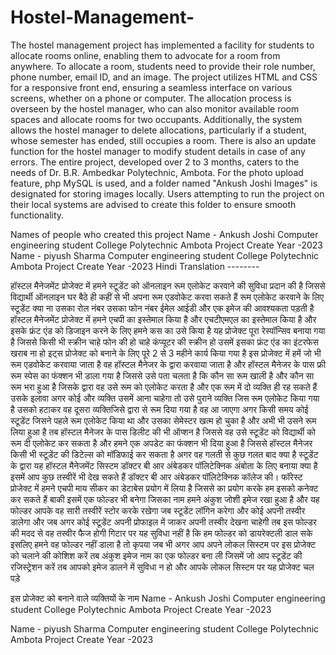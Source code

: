 # Hostel-Management-
The hostel management project has implemented a facility for students to allocate rooms online, enabling them to advocate for a room from anywhere. To allocate a room, students need to provide their role number, phone number, email ID, and an image. The project utilizes HTML and CSS for a responsive front end, ensuring a seamless interface on various screens, whether on a phone or computer. The allocation process is overseen by the hostel manager, who can also monitor available room spaces and allocate rooms for two occupants. Additionally, the system allows the hostel manager to delete allocations, particularly if a student, whose semester has ended, still occupies a room. There is also an update function for the hostel manager to modify student details in case of any errors. The entire project, developed over 2 to 3 months, caters to the needs of Dr. B.R. Ambedkar Polytechnic, Ambota. For the photo upload feature, php MySQL is used, and a folder named "Ankush Joshi Images" is designated for storing images locally. Users attempting to run the project on their local systems are advised to create this folder to ensure smooth functionality.

Names of people who created this project
Name - Ankush Joshi
Computer engineering student 
College Polytechnic Ambota
Project Create Year -2023 
Name - piyush Sharma 
Computer engineering student 
College Polytechnic Ambota
Project Create Year -2023 
Hindi Translation --------

हॉस्टल मैनेजमेंट प्रोजेक्ट में हमने स्टूडेंट को ऑनलाइन रूम एलोकेट करवाने की सुविधा प्रदान की है जिससे विद्यार्थी ऑनलाइन घर बैठे ही कहीं से भी अपना रूम एडवोकेट करवा सकते हैं रूम एलोकेट करवाने के लिए स्टूडेंट क्या ना उसका रोल नंबर उसका फोन नंबर ईमेल आईडी और एक इमेज की आवश्यकता पड़ती है हॉस्टल मैनेजमेंट प्रोजेक्ट में हमने एचपी का इस्तेमाल किया है और एचटीएमएल का इस्तेमाल किया है और इसके फ्रंट एंड को डिजाइन करने के लिए हमने कस का उसे किया है यह प्रोजेक्ट पूरा रेस्पॉन्सिव बनाया गया है जिससे किसी भी स्क्रीन चाहे फोन की हो चाहे कंप्यूटर की स्क्रीन हो उसमें इसका फ्रंट एंड का इंटरफेस खराब ना हो इट्स प्रोजेक्ट को बनाने के लिए पूरे 2 से 3 महीने कार्य किया गया है इस प्रोजेक्ट में हमें जो भी रूम एडवोकेट करवाया जाता है वह हॉस्टल मैनेजर के द्वारा करवाया जाता है और हॉस्टल मैनेजर के पास फ्री रूम स्पेस का फंक्शन भी डाला गया है जिससे उसे पता चलता है कि कौन सा रूम खाली है और कौन सा रूम भरा हुआ है जिसके द्वारा वह उसे रूम को एलोकेट करता है और एक रूम में दो व्यक्ति ही रह सकते हैं उसके इलावा अगर कोई और व्यक्ति उसमें आना चाहेगा तो उसे पुराने व्यक्ति जिस रूम एलोकेट किया गया है उसको हटाकर वह दूसरा व्यक्तिजिसे द्वारा से रूम दिया गया है वह आ जाएगा अगर किसी समय कोई स्टूडेंट जिसने पहले रूम एलोकेट किया था और उसका सेमेस्टर खत्म हो चुका है और अभी भी उसने रूम लिया हुआ है तब हॉस्टल मैनेजर के पास डिलीट की भी ऑप्शन है जिससे वह उसे स्टूडेंट को विद्यार्थी को रूम दी एलोकेट कर सकता है और हमने एक अपडेट का फंक्शन भी दिया हुआ है जिससे हॉस्टल मैनेजर किसी भी स्टूडेंट की डिटेल्स को मॉडिफाई कर सकता है अगर वह गलती से कुछ गलत बाद क्या है स्टूडेंट के द्वारा यह हॉस्टल मैनेजमेंट सिस्टम डॉक्टर बी आर अंबेडकर पॉलिटेक्निक अंबोता के लिए बनाया क्या है इसमें आप कुछ तस्वीरें भी देख सकते हैं डॉक्टर बी आर अंबेडकर पॉलिटेक्निक  कॉलेज की। फॉरेस्ट प्रोजेक्ट में हमने एचपी माय सीकर का डेटाबेस प्रयोग में लिया है जिससे का प्रयोग करके हम इसको कनेक्ट कर सकते हैं बाकी इसमें एक फोल्डर भी बनेगा जिसका नाम हमने अंकुश जोशी इमेज रखा हुआ है और यह फोल्डर आपके वह सारी तस्वीरें स्टोर करके रखेगा जब स्टूडेंट लॉगिन करेगा और कोई अपनी तस्वीर डालेगा और जब अगर कोई स्टूडेंट अपनी प्रोफाइल में जाकर अपनी तस्वीर देखना चाहेगी तब इस फोल्डर की मदद से वह तस्वीर फैज होगी गिटार पर यह सुविधा नहीं है कि हम फोल्डर को डायरेक्टली डाल सके इसलिए हमने वह फोल्डर नहीं डाला है तो कृपया जब भी अगर आप अपने लोकल सिस्टम पर इस प्रोजेक्ट को चलाने की कोशिश करें तब अंकुश इमेज नाम का एक फोल्डर बना ली जिसमें जो आप स्टूडेंट की रजिस्ट्रेशन करें तब आपको इमेज डालने में सुविधा न हो और आपके लोकल सिस्टम पर यह प्रोजेक्ट चल पड़े

इस प्रोजेक्ट को बनाने वाले व्यक्तियों के नाम
Name - Ankush Joshi
Computer engineering student
College Polytechnic Ambota
Project Create Year -2023 

Name - piyush Sharma 
Computer engineering student 
College Polytechnic Ambota
Project Create Year -2023 
